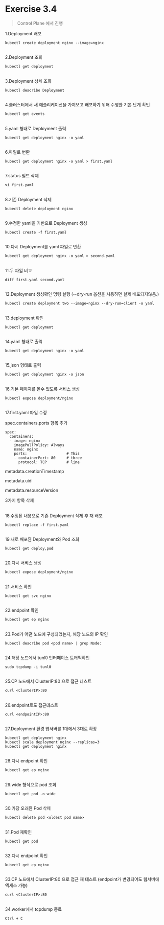 # Exercise 3.4


> Control Plane 에서 진행

1.Deployment 배포

```
kubectl create deployment nginx --image=nginx
```

##

2.Deployment 조회
```
kubectl get deployment
```

##

3.Deployment 상세 조회
```
kubectl describe Deployment
```

##

4.클러스터에서 새 애플리케이션을 가져오고 배포하기 위해 수행한 기본 단계 확인

```
kubectl get events
```

##

5.yaml 형태로 Deployment 출력
```
kubectl get deployment nginx -o yaml
```

##

6.파일로 변환
```
kubectl get deployment nginx -o yaml > first.yaml
```

##

7.status 필드 삭제
```
vi first.yaml
```

##

8.기존 Deployment 삭제
```
kubectl delete deployment nginx
```

##

9.수정한 yaml을 기반으로 Deployment 생성

```
kubectl create -f first.yaml
```

##

10.다시 Deployment를 yaml 파일로 변환

```
kubectl get deployment nginx -o yaml > second.yaml
```

##

11.두 파일 비교
```
diff first.yaml second.yaml
```

##

12.Deployment 생성확인 명령 실행 (--dry-run 옵션을 사용하면 실제 배포되지않음.)
```
kubectl create deployment two --image=nginx --dry-run=client -o yaml
```

##

13.deployment 확인
```
kubectl get deployment
```

##

14.yaml 형태로 출력
```
kubectl get deployment nginx -o yaml
```

##

15.json 형태로 출력
```
kubectl get deployment nginx -o json
```

##

16.기본 페이지를 볼수 있도록 서비스 생성
```
kubectl expose deployment/nginx
```

##

17.first.yaml 파일 수정

spec.containers.ports 항목 추가
```
spec:
  containers:
  - image: nginx
    imagePullPolicy: Always
    name: nginx
    ports:                  # This
    - containerPort: 80     # three
      protocol: TCP         # line
```
metadata.creationTimestamp

metadata.uid

metadata.resourceVersion

3가지 항목 삭제


##

18.수정된 내용으로 기존 Deployment 삭제 후 재 배포
```
kubectl replace -f first.yaml
```

##

19.새로 배포된 Deployment와 Pod 조회

```
kubectl get deploy,pod
```

##

20.다시 서비스 생성

```
kubectl expose deployment/nginx
```

##

21.서비스 확인
```
kubectl get svc nginx
```

##

22.endpoint 확인
```
kubectl get ep nginx
```

##

23.Pod가 어떤 노드에 구성되었는지, 해당 노드의 IP 확인
```
kubectl describe pod <pod name> | grep Node:
```

##

24.해당 노드에서 tunl0 인터페이스 트래픽확인
```
sudo tcpdump -i tunl0
```

##

25.CP 노드에서 ClusterIP:80 으로 접근 테스트
```
curl <ClusterIP>:80
```

##

26.endpoint로도 접근테스트
```
curl <endpointIP>:80
```

##

27.Deployment 환경 웹서버를 1대에서 3대로 확장
```
kubectl get deployment nginx
kubectl scale deployment nginx --replicas=3
kubectl get deployment nginx
```

##

28.다시 endpoint 확인
```
kubectl get ep nginx
```

##

29.wide 형식으로 pod 조회
```
kubectl get pod -o wide
```

##

30.가장 오래된 Pod 삭제
```
kubectl delete pod <oldest pod name>
```

##

31.Pod 재확인
```
kubectl get pod
```

##

32.다시 endpoint 확인
```
kubectl get ep nginx
```

##

33.CP 노드에서 ClusterIP:80 으로 접근 재 테스트 (endpoint가 변경되어도 웹서버에 엑세스 가능)
```
curl <ClusterIP>:80
```

##

34.worker에서 tcpdump 종료
```
Ctrl + C
```
